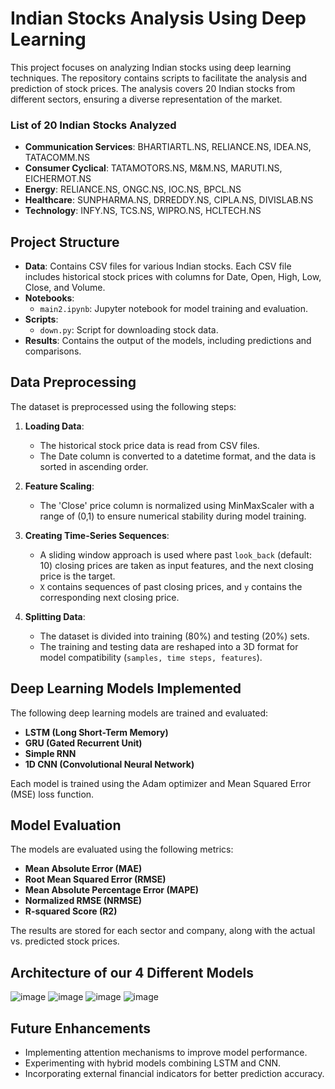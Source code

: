 # Indian Stocks Analysis Using Deep Learning

This project focuses on analyzing Indian stocks using deep learning techniques. The repository contains scripts to facilitate the analysis and prediction of stock prices. The analysis covers 20 Indian stocks from different sectors, ensuring a diverse representation of the market.

### List of 20 Indian Stocks Analyzed

- **Communication Services**: BHARTIARTL.NS, RELIANCE.NS, IDEA.NS, TATACOMM.NS
- **Consumer Cyclical**: TATAMOTORS.NS, M&M.NS, MARUTI.NS, EICHERMOT.NS
- **Energy**: RELIANCE.NS, ONGC.NS, IOC.NS, BPCL.NS
- **Healthcare**: SUNPHARMA.NS, DRREDDY.NS, CIPLA.NS, DIVISLAB.NS
- **Technology**: INFY.NS, TCS.NS, WIPRO.NS, HCLTECH.NS

## Project Structure

- **Data**: Contains CSV files for various Indian stocks. Each CSV file includes historical stock prices with columns for Date, Open, High, Low, Close, and Volume.
- **Notebooks**: 
  - `main2.ipynb`: Jupyter notebook for model training and evaluation.
- **Scripts**:
  - `down.py`: Script for downloading stock data.
- **Results**: Contains the output of the models, including predictions and comparisons.

## Data Preprocessing

The dataset is preprocessed using the following steps:

1. **Loading Data**:
   - The historical stock price data is read from CSV files.
   - The Date column is converted to a datetime format, and the data is sorted in ascending order.

2. **Feature Scaling**:
   - The 'Close' price column is normalized using MinMaxScaler with a range of (0,1) to ensure numerical stability during model training.

3. **Creating Time-Series Sequences**:
   - A sliding window approach is used where past `look_back` (default: 10) closing prices are taken as input features, and the next closing price is the target.
   - `X` contains sequences of past closing prices, and `y` contains the corresponding next closing price.

4. **Splitting Data**:
   - The dataset is divided into training (80%) and testing (20%) sets.
   - The training and testing data are reshaped into a 3D format for model compatibility (`samples, time steps, features`).

## Deep Learning Models Implemented

The following deep learning models are trained and evaluated:

- **LSTM (Long Short-Term Memory)**
- **GRU (Gated Recurrent Unit)**
- **Simple RNN**
- **1D CNN (Convolutional Neural Network)**

Each model is trained using the Adam optimizer and Mean Squared Error (MSE) loss function.

## Model Evaluation

The models are evaluated using the following metrics:

- **Mean Absolute Error (MAE)**
- **Root Mean Squared Error (RMSE)**
- **Mean Absolute Percentage Error (MAPE)**
- **Normalized RMSE (NRMSE)**
- **R-squared Score (R2)**

The results are stored for each sector and company, along with the actual vs. predicted stock prices.

## Architecture of our 4 Different Models
![image](https://github.com/user-attachments/assets/8d9dee08-7473-4a9d-8add-7e1814aede0c)
![image](https://github.com/user-attachments/assets/e987225f-61fc-41a6-9489-df43c3058aa7)
![image](https://github.com/user-attachments/assets/87b35893-24e0-42ac-a6b4-c7c31549f56a)
![image](https://github.com/user-attachments/assets/4a33ac43-5641-4f49-b1fc-e312176264db)


## Future Enhancements

- Implementing attention mechanisms to improve model performance.
- Experimenting with hybrid models combining LSTM and CNN.
- Incorporating external financial indicators for better prediction accuracy.

